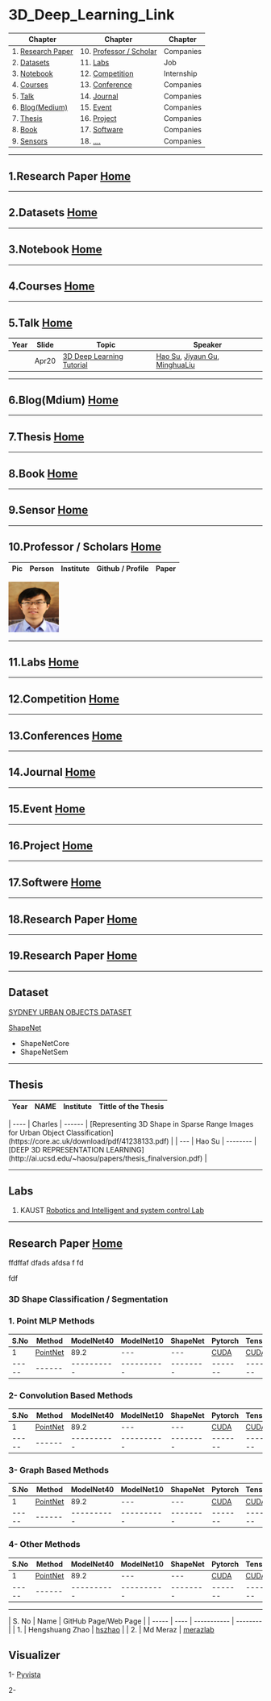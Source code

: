 # 3D_Deep_Learning_Link
<div id=home></div>

| Chapter | Chapter | Chapter |
| ------- | ------- | ------- |
| 1. [Research Paper](#c1) | 10. [Professor / Scholar](#C10) | Companies |
| 2. [Datasets](#c2) | 11. [Labs](#C11) | Job |
| 3. [Notebook](#c3) | 12. [Competition](#C12) | Internship |
| 4. [Courses](#c4) | 13. [Conference](#C13) | Companies |
| 5. [Talk](#c5) | 14. [Journal](#C14) | Companies |
| 6. [Blog(Medium)](#c6) | 15. [Event](#C15) | Companies |
| 7. [Thesis](#c7) | 16. [Project](#C16) | Companies |
| 8. [Book](#c8) | 17. [Software](#C17) | Companies |
| 9. [Sensors](#c9) | 18. [ .... ](#C18) | Companies |
<!-- start c1. Research Paper -->
---
<div id="c1"></div>

## 1.Research Paper  **[Home](#home)**
---
<!-- start c2. Datsets -->
<div id="c2"></div>

## 2.Datasets  **[Home](#home)**
---
<!-- start c3. Notebook -->
<div id="c3"></div>

## 3.Notebook  **[Home](#home)**
---
<!-- start c4. Courses -->

<div id="c4"></div>

## 4.Courses  **[Home](#home)**
---
<!-- start c5. Talks -->

<div id="c5"></div>

## 5.Talk  **[Home](#home)**

| Year | Slide | Topic | Speaker |
| ---- | ----- | ----- | ------- |
| | Apr20 | [3D Deep Learning Tutorial](https://www.youtube.com/watch?v=vfL6uJYFrp4) | [Hao Su](), [Jiyaun Gu](), [MinghuaLiu]() |

---
<!-- start c6. Blogs(Mediums) -->
<div id="c6"></div>

## 6.Blog(Mdium)  **[Home](#home)**
---
<!-- start c7. Thesis -->
<div id="c7"></div>

## 7.Thesis  **[Home](#home)**
---
<!-- start c8. Book -->
<div id="c8"></div>

## 8.Book  **[Home](#home)**
---
<!-- start c9. Sensors -->

<div id="c9"></div>

## 9.Sensor  **[Home](#home)**
---
<div id="c10"></div>

## 10.Professor / Scholars  **[Home](#home)**

| Pic | Person | Institute | Github / Profile | Paper |
| --- | ------ | --------- | ---------------  | ----- |
<img src="./person/hou_su.jpg" alt="Hou su" width="100" height="100" />


---
<div id="c11"></div>

## 11.Labs  **[Home](#home)**
---
<div id="c12"></div>

## 12.Competition  **[Home](#home)**
---
<div id="c13"></div>

## 13.Conferences  **[Home](#home)**
---
<div id="c14"></div>

## 14.Journal  **[Home](#home)**
---
<div id="c15"></div>

## 15.Event  **[Home](#home)**
---
<div id="c16"></div>

## 16.Project  **[Home](#home)**
---
<div id="c17"></div>

## 17.Softwere  **[Home](#home)**
---
<div id="c18"></div>

## 18.Research Paper  **[Home](#home)**
---
<div id="c19"></div>

## 19.Research Paper  **[Home](#home)**
---



## Dataset

[SYDNEY URBAN OBJECTS DATASET](http://www.acfr.usyd.edu.au/papers/SydneyUrbanObjectsDataset.shtml)
  
[ShapeNet](https://www.shapenet.org/https://arxiv.org/pdf/1512.03012.pdf)
  - ShapeNetCore
  - ShapeNetSem

---
## Thesis
| Year | NAME | Institute | Tittle of the Thesis | 
| ---- | ---- | --------- | -------------------- |
</div>
| ---- | Charles | ------ | [Representing 3D Shape in Sparse Range Images for Urban Object Classification](https://core.ac.uk/download/pdf/41238133.pdf) |
| --- | Hao Su | -------- | [DEEP 3D REPRESENTATION LEARNING](http://ai.ucsd.edu/~haosu/papers/thesis_finalversion.pdf) |

---
## Labs
1. KAUST [Robotics and Intelligent and system control Lab](https://cemse.kaust.edu.sa/risc)

---
<!-- Researcher Paper cls/ seg -->
<div id="c1"></div>

## Research Paper  **[Home](#home)**
ffdffaf
dfads
afdsa
f
fd

fdf

### 3D Shape Classification / Segmentation

### **1. Point MLP Methods**

| S.No | Method | ModelNet40 | ModelNet10 | ShapeNet | Pytorch | Tensorflow |
| ----- | ------ | ---------- | ---------- | -------- | ------- | ---------- |
| 1 | [PointNet](https://arxiv.org/pdf/1612.00593.pdf) | 89.2 | --- | --- | [CUDA](https://github.com/charlesq34/pointnet)| [CUDA](https://github.com/fxia22/pointnet.pytorch) | 
| ----- | ------ | ---------- | ---------- | -------- | ------- | ---------- |

### **2- Convolution Based Methods**

| S.No | Method | ModelNet40 | ModelNet10 | ShapeNet | Pytorch | Tensorflow |
| ----- | ------ | ---------- | ---------- | -------- | ------- | ---------- |
| 1 | [PointNet](https://arxiv.org/pdf/1612.00593.pdf) | 89.2 | --- | --- | [CUDA](https://github.com/charlesq34/pointnet)| [CUDA](https://github.com/fxia22/pointnet.pytorch) | 
| ----- | ------ | ---------- | ---------- | -------- | ------- | ---------- |


### **3- Graph Based Methods**

| S.No | Method | ModelNet40 | ModelNet10 | ShapeNet | Pytorch | Tensorflow |
| ----- | ------ | ---------- | ---------- | -------- | ------- | ---------- |
| 1 | [PointNet](https://arxiv.org/pdf/1612.00593.pdf) | 89.2 | --- | --- | [CUDA](https://github.com/charlesq34/pointnet)| [CUDA](https://github.com/fxia22/pointnet.pytorch) | 
| ----- | ------ | ---------- | ---------- | -------- | ------- | ---------- |


### **4- Other Methods**

| S.No | Method | ModelNet40 | ModelNet10 | ShapeNet | Pytorch | Tensorflow |
| ----- | ------ | ---------- | ---------- | -------- | ------- | ---------- |
| 1 | [PointNet](https://arxiv.org/pdf/1612.00593.pdf) | 89.2 | --- | --- | [CUDA](https://github.com/charlesq34/pointnet)| [CUDA](https://github.com/fxia22/pointnet.pytorch) | 
| ----- | ------ | ---------- | ---------- | -------- | ------- | ---------- |
<!-- Researcher Paper detection -->
<!-- Researcher Paper Segmentatin -->
<!-- Researcher Paper Tracking -->





<!-- Researcher Website Link -->
---

| S. No | Name | GitHub Page/Web Page |
| ----- | ---- | ----------- | -------- |
| 1. | Hengshuang Zhao | [hszhao](https://github.com/hszhao) | 
| 2. | Md Meraz        | [merazlab](https://github.com/merazlab)


## Visualizer

1- [Pyvista](https://github.com/pyvista/pyvista)

2- 